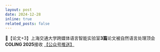 ```yaml
---
layout: post
date: 2024-12-28
inline: true
related_posts: false
---
```


📃【论文+3】上海交通大学跨媒体语言智能实验室**3篇**论文被自然语言处理顶会**COLING 2025**接收 <a href="https://mp.weixin.qq.com/s/H9-wtjktuHTqRvA-5B39Ag"> 【公众号推送】</a>
